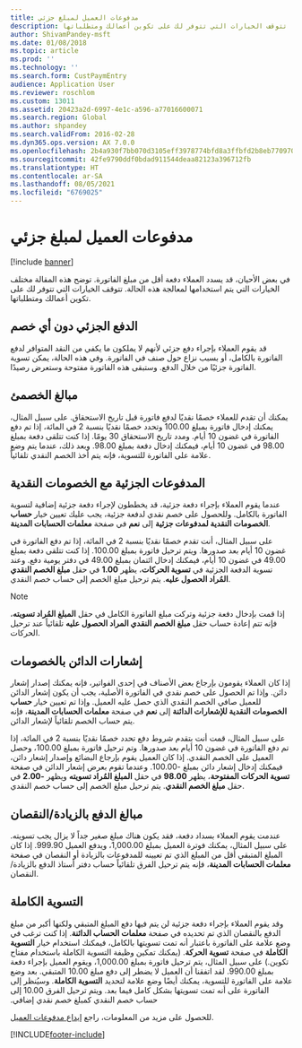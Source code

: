 ```yaml
---
title: مدفوعات العميل لمبلغ جزئي
description: في بعض الأحيان، قد يسدد العملاء دفعة أقل من مبلغ الفاتورة. توضح هذه المقالة مختلف الخيارات التي يتم استخدامها لمعالجة هذه الحالة. تتوقف الخيارات التي تتوفر لك على تكوين أعمالك ومتطلباتها.
author: ShivamPandey-msft
ms.date: 01/08/2018
ms.topic: article
ms.prod: ''
ms.technology: ''
ms.search.form: CustPaymEntry
audience: Application User
ms.reviewer: roschlom
ms.custom: 13011
ms.assetid: 20423a2d-6997-4e1c-a596-a77016600071
ms.search.region: Global
ms.author: shpandey
ms.search.validFrom: 2016-02-28
ms.dyn365.ops.version: AX 7.0.0
ms.openlocfilehash: 2b4a930f7bb070d3105eff3978774bfd8a3ffbfd2b8eb77097028411da619c64
ms.sourcegitcommit: 42fe9790ddf0bdad911544deaa82123a396712fb
ms.translationtype: HT
ms.contentlocale: ar-SA
ms.lasthandoff: 08/05/2021
ms.locfileid: "6769025"
---
```

# <a name="customer-payments-for-a-partial-amount"></a>مدفوعات العميل لمبلغ جزئي

[!include [banner](../includes/banner.md)]

في بعض الأحيان، قد يسدد العملاء دفعة أقل من مبلغ الفاتورة. توضح هذه المقالة مختلف الخيارات التي يتم استخدامها لمعالجة هذه الحالة. تتوقف الخيارات التي تتوفر لك على تكوين أعمالك ومتطلباتها.

## <a name="partial-payment-with-no-discount"></a>الدفع الجزئي دون أي خصم

قد يقوم العملاء بإجراء دفع جزئي لأنهم لا يملكون ما يكفي من النقد المتوافر لدفع الفاتورة بالكامل، أو بسبب نزاع حول صنف في الفاتورة. وفي هذه الحالة، يمكن تسوية الفاتورة جزئيًا من خلال الدفع. وستبقى هذه الفاتورة مفتوحة وستعرض رصيدًا.

## <a name="discount-amounts"></a>مبالغ الخصمئ
يمكنك أن تقدم للعملاء خصمًا نقديًا لدفع فاتورة قبل تاريخ الاستحقاق. على سبيل المثال، يمكنك إدخال فاتورة بمبلغ 100.00 وتحدد خصمًا نقديًا بنسبة 2 في المائة، إذا تم دفع الفاتورة في غضون 10 أيام. ومدد تاريخ الاستحقاق 30 يومًا. إذا كنت تتلقى دفعة بمبلغ 98.00 في غضون 10 أيام، فيمكنك إدخال دفعة بمبلغ 98.00. وبعد ذلك، عندما يتم وضع علامة على الفاتورة للتسوية، فإنه يتم أخذ الخصم النقدي تلقائياً.

## <a name="partial-payments-with-cash-discounts"></a>المدفوعات الجزئية مع الخصومات النقدية
عندما يقوم العملاء بإجراء دفعة جزئية، قد يخططون لإجراء دفعة جزئية إضافية لتسوية الفاتورة بالكامل. وللحصول على خصم نقدي لدفعة جزئية، يجب عليك تعيين خيار **حساب الخصومات النقدية لمدفوعات جزئية** إلى **نعم** في صفحة **معلمات الحسابات المدينة**. 

على سبيل المثال، أنت تقدم خصمًا نقديًا بنسبة 2 في المائة، إذا تم دفع الفاتورة في غضون 10 أيام بعد صدورها. ويتم ترحيل فاتورة بمبلغ 100.00. إذا كنت تتلقى دفعة بمبلغ 49.00 في غضون 10 أيام، فيمكنك إدخال ائتمان بمبلغ 49.00 في دفتر يومية دفع. وعند تسوية الدفعة الجزئية في **تسوية الحركات**، يظهر **1.00** في حقل **مبلغ الخصم النقدي المُراد الحصول عليه**. يتم ترحيل مبلغ الخصم إلى حساب خصم النقدي. 

> [!NOTE] 
> إذا قمت بإدخال دفعة جزئية وتركت مبلغ الفاتورة الكامل في حقل **المبلغ المُراد تسويته**، فإنه تتم إعادة حساب حقل **مبلغ الخصم النقدي المراد الحصول عليه** تلقائياً عند ترحيل الحركات.

## <a name="credit-notes-with-discounts"></a>إشعارات الدائن بالخصومات
إذا كان العملاء يقومون بإرجاع بعض الأصناف في إحدى الفواتير، فإنه يمكنك إصدار إشعار دائن. وإذا تم الحصول على خصم نقدي في الفاتورة الأصلية، يجب أن يكون إشعار الدائن للعميل صافي الخصم النقدي الذي حصل عليه العميل. وإذا تم تعيين خيار **حساب الخصومات النقدية للإشعارات الدائنة** إلى **نعم** في صفحة **معلمات الحسابات المدينة**، فإنه يتم حساب الخصم تلقائياً لإشعار الدائن. 

على سبيل المثال، قمت أنت بتقدم شروط دفع تحدد خصمًا نقديًا بنسبة 2 في المائة، إذا تم دفع الفاتورة في غضون 10 أيام بعد صدورها. وتم ترحيل فاتورة بمبلغ 100.00، وحصل العميل على الخصم النقدي. إذا كان العميل يقوم بإرجاع البضائع وإصدار إشعار دائن، فيمكنك إدخال إشعار دائن بمبلغ -100.00. وعندما تقوم بعرض إشعار الدائن في صفحة **تسوية الحركات المفتوحة**، يظهر **98.00** في حقل **المبلغ المُراد تسويته** ويظهر **-2.00** في حقل **مبلغ الخصم النقدي**. يتم ترحيل مبلغ الخصم إلى حساب خصم النقدي.

## <a name="overpaymentunderpayment-amounts"></a>مبالغ الدفع بالزيادة/النقصان
عندمت يقوم العملاء بسداد دفعة، فقد يكون هناك مبلغ صغير جداً لا يزال يجب تسويته. على سبيل المثال، يمكنك فوترة العميل بمبلغ 1,000.00، ويدفع العميل 999.90. إذا كان المبلغ المتبقي أقل من المبلغ الذي تم تعيينه للمدفوعات بالزيادة أو النقصان في صفحة **معلمات الحسابات المدينة**، فإنه يتم ترحيل الفرق تلقائياً حساب دفتر أستاذ الدفع بالزيادة/النقصان.

## <a name="full-settlement"></a>التسوية الكاملة
‏‫وقد يقوم العملاء بإجراء دفعة جزئية لن يتم فيها دفع المبلغ المتبقي ولكنها أكبر من مبلغ الدفع بالنقصان الذي تم تحديده في صفحة **معلمات الحساب الدائنة**. إذا كنت ترغب في وضع علامة على الفاتورة باعتبار أنه تمت تسويتها بالكامل، فيمكنك استخدام خيار **التسوية الكاملة‬‏‫** في صفحة **تسوية الحركة**. (يمكنك تمكين وظيفة التسوية الكاملة باستخدام مفتاح تكوين.) على سبيل المثال، يتم ترحيل فاتورة بمبلغ 1,000.00، ويقوم العميل بإجراء دفعة بمبلغ 990.00. ‏‫لقد اتفقنا أن العميل لا يضطر إلى دفع مبلغ 10.00 المتبقي. بعد وضع علامة على الفاتورة للتسوية، يمكنك أيضًا وضع علامة لتحديد **التسوية الكاملة**. وسيُنظر إلى الفاتورة على أنه تمت تسويتها بشكل كامل فيما بعد. ويتم ترحيل الفرق 10.00 إلى حساب خصم النقدي كمبلغ خصم نقدي إضافي.


للحصول على مزيد من المعلومات، راجع [إيداع مدفوعات العميل‬](tasks/deposit-customer-payments.md).


[!INCLUDE[footer-include](../../includes/footer-banner.md)]